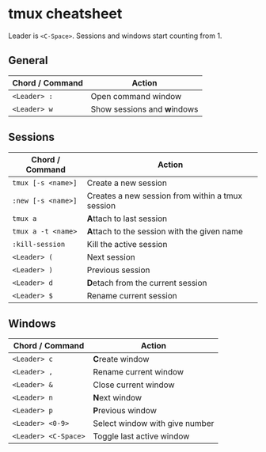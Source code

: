 # tmux cheatsheet
Leader is `<C-Space>`.
Sessions and windows start counting from 1.

## General
| Chord / Command | Action 
| ----- | ----- |
| `<Leader> :` | Open command window |
| `<Leader> w` | Show sessions and **w**indows |

## Sessions
| Chord / Command | Action |
| ----- | ----- |
| `tmux [-s <name>]` | Create a new session |
| `:new [-s <name>]` | Creates a new session from within a tmux session |
| `tmux a` | **A**ttach to last session |
| `tmux a -t <name>` | **A**ttach to the session with the given name |
| `:kill-session` | Kill the active session |
| `<Leader> (` | Next session |
| `<Leader> )` | Previous session |
| `<Leader> d` | **D**etach from the current session |
| `<Leader> $` | Rename current session |

## Windows
| Chord / Command | Action |
| ----- | ----- |
| `<Leader> c` | **C**reate window |
| `<Leader> ,` | Rename current window |
| `<Leader> &` | Close current window |
| `<Leader> n` | **N**ext window |
| `<Leader> p` | **P**revious window |
| `<Leader> <0-9>` | Select window with give number |
| `<Leader> <C-Space>` | Toggle last active window |
